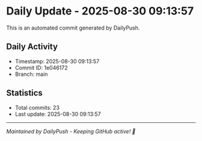 # Daily Update - 2025-08-30 09:13:57

This is an automated commit generated by DailyPush.

## Daily Activity
- Timestamp: 2025-08-30 09:13:57
- Commit ID: 1e046172
- Branch: main

## Statistics
- Total commits: 23
- Last update: 2025-08-30 09:13:57

---
*Maintained by DailyPush - Keeping GitHub active! 🚀*
